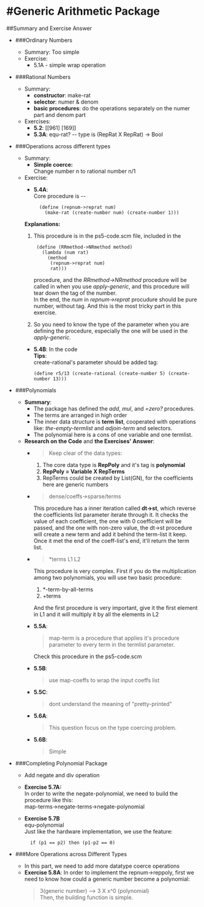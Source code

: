 #Generic Arithmetic Package
===
##Summary and Exercise Answer
* ###Ordinary Numbers
    * Summary: Too simple
    * Exercise:
        * 5.1A - simple wrap operation
* ###Rational Numbers
    * Summary:
        * **constructor**: make-rat
        * **selector**: numer & denom
        * **basic procedures**: do the operations separately on the numer part and denom part
    * Exercises:
        * **5.2**: [[961] [169]]
        * **5.3A**: equ-rat? -- type is (RepRat X RepRat) -> Bool
* ###Operations across different types
    * Summary:
        * **Simple coerce:**  
        Change number n to rational number n/1
    * Exercise:
        * **5.4A**:  
        Core procedure is --   
        
                (define (repnum->reprat num)
                  (make-rat (create-number num) (create-number 1)))
        **Explanations:**
        1. This procedure is in the ps5-code.scm file, included in the 
            
                (define (RRmethod->NRmethod method)
                  (lambda (num rat)
                    (method
                     (repnum->reprat num)
                     rat)))
           procedure, and the *RRmethod->NRmethod* procedure will be called in when you use *apply-generic*, and this procedure will tear down the tag of the number.  
           In the end, the *num* in *repnum->reprat* procudure should be pure number, without tag. And this is the most tricky part in this exercise.
        2. So you need to know the type of the parameter when you are defining the procedure, especially the one will be used in the *apply-generic*.
       * **5.4B**: In the code  
         **Tips**:  
         create-rational's parameter should be added tag:  
         
             (define r5/13 (create-rational (create-number 5) (create-number 13)))

* ###Polynomials 
    * **Summary**:
        * The package has defined the *add*, *mul*, and *=zero?* procedures.
        * The terms are arranged in high order
        * The inner data structure is **term list**, cooperated with operations like: *the-empty-termlist* and *adjoin-term* and selectors.
        * The polynomial here is a cons of one variable and one termlist.
    * **Research on the Code** and **the Exercises' Answer**:  
        * >Keep clear of the data types:
            
            1. The core data type is **RepPoly** and it's tag is **polynomial**
            2. **RepPoly = Variable X RepTerms**
            3. RepTerms could be created by List(GN), for the coefficients here are generic numbers
        * >dense/coeffs->sparse/terms  
        
            This procedure has a inner iteration called **dt->st**, which reverse the coefficients list parameter iterate through it. It checks the value of each coefficient, the one with 0 coefficient will be passed, and the one with non-zero value, the dt->st procedure will create a new term and add it behind the term-list it keep. Once it met the end of the coeff-list's end, it'll return the term list.
        
        * >*terms L1 L2
        
            This procedure is very complex. First if you do the multiplication among two polynomials, you will use two basic procedure:
            1. *-term-by-all-terms  
            2. +terms  
            
            And the first procedure is very important, give it the first element in L1 and it will multiply it by all the elements in L2
        
        
        * **5.5A**:  
            >map-term is a procedure that applies it's procedure parameter to every term in the termlist parameter.  
            
            Check this procedure in the ps5-code.scm
       
        * **5.5B**:
            >use map-coeffs to wrap the input coeffs list
        
        * **5.5C**:
            >dont understand the meaning of "pretty-printed"  
        
        * **5.6A**:
            >This question focus on the type coercing problem.
        
        * **5.6B**:  
            >Simple
            
* ###Completing Polynomial Package
    * Add negate and div operation
    * **Exercise 5.7A:**  
        In order to write the negate-polynomial, we need to build the procedure like this:  
        map-terms->negate-terms->negate-polynomial  
    * **Exercise 5.7B**  
        equ-polynomial  
        Just like the hardware implementation, we use the feature:  
        
            if (p1 == p2) then (p1-p2 == 0)
            
* ###More Operations across Different Types    * In this part, we need to add more datatype coerce operations      * **Exercise 5.8A**:
        In order to implement the repnum->reppoly, first we need to know how could a generic number become a polynomial:   
        > 3(generic number) --> 3 X x^0 (polynomial)  
        Then, the building function is simple.
                    
    
                     
       
        
            
        